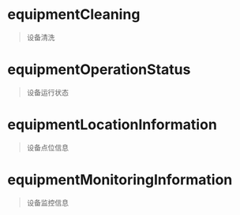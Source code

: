 # equipmentCleaning

> 设备清洗

# equipmentOperationStatus

> 设备运行状态

# equipmentLocationInformation

> 设备点位信息

# equipmentMonitoringInformation

> 设备监控信息
